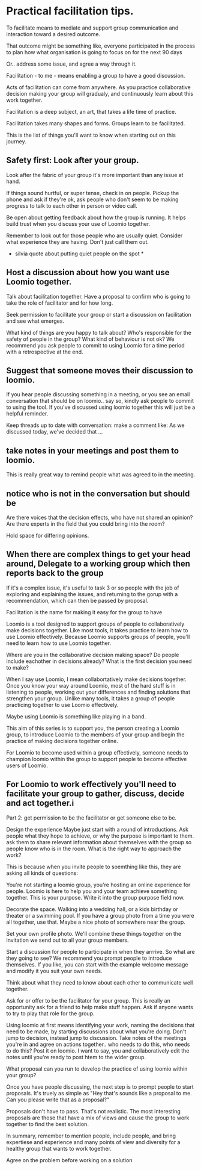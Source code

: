 # Practical facilitation tips.

To facilitate means to mediate and support group communication and interaction toward a desired outcome.

That outcome might be something like, everyone participated in the process to plan how what organisation is going to focus on for the next 90 days

Or.. address some issue, and agree a way through it.

Facilitation - to me - means enabling a group to have a good discussion.

Acts of facilitation can come from anywhere. As you practice collaborative decision making your group will gradualy, and continuously learn about this work together.

Facilitation is a deep subject, an art, that takes a life time of practice.

Facilitation takes many shapes and forms. Groups learn to be facilitated.

This is the list of things you'll want to know when starting out on this journey.


## Safety first: Look after your group.

Look after the fabric of your group it's more important than any issue at hand.

If things sound hurtful, or super tense, check in on people. Pickup the phone and ask if they're ok, ask people who don't seem to be making progress to talk to each other in person or video call.

Be open about getting feedback about how the group is running. It helps build trust when you discuss your use of Loomio together.

Remember to look out for those people who are usually quiet. Consider what experience they are having. Don't just call them out.

* silvia quote about putting quiet people on the spot *

## Host a discussion about how you want use Loomio together.
Talk about facilitation together. Have a proposal to confirm who is going to take the role of facilitator and for how long.

Seek permission to facilitate your group or start a discussion on facilitation and see what emerges.

What kind of things are you happy to talk about?
Who's responsible for the safety of people in the group?
What kind of behaviour is not ok?
We recommend you ask people to commit to using Loomio for a time period with a retrospective at the end.

## Suggest that someone moves their discussion to loomio.
If you hear people discussing something in a meeting, or you see an email conversation that should be on loomio.. say so, kindly ask people to commit to using the tool. If you've discussed using loomio together this will just be a helpful reminder.

Keep threads up to date with conversation: make a comment like: As we discussed today, we've decided that ...

## take notes in your meetings and post them to loomio.
This is really great way to remind people what was agreed to in the meeting.

## notice who is not in the conversation but should be
Are there voices that the decision effects, who have not shared an opinion?
Are there experts in the field that you could bring into the room?

Hold space for differing opinions.


## When there are complex things to get your head around, Delegate to a working group which then reports back to the group

If it's a complex issue, it's useful to task 3 or so people with the job of exploring and explaining the issues, and returning to the gorup with a recommendation, which can then be passed by proposal.


Facilitation is the name for making it easy for the group to have

Loomio is a tool designed to support groups of people to collaboratively make decisions together. Like most tools, it takes practice to learn how to use Loomio effectively. Because Loomio supports groups of people, you'll need to learn how to use Loomio together.

Where are you in the collaborative decision making space? Do people include eachother in decisions already?
What is the first decision you need to make?

When I say use Loomio, I mean collabortatively make decisions together. Once you know your way around Loomio, most of the hard stuff is in listening to people, working out your differences and finding solutions that strengthen your group.
Unlike many tools, it takes a group of people practicing together to use Loomio effectively.

Maybe using Loomio is something like playing in a band.

This aim of this series is to support you, the person creating a Loomio group, to introduce Loomio to the members of your group and begin the practice of making decisions together online.

For Loomio to become used within a group effectively, someone needs to champion loomio within the group to support people to become effective users of Loomio.

For Loomio to work effectively you'll need to facilitate your group to gather, discuss, decide and act together.i
---

Part 2: get permission to be the facilitator or get someone else to be.



Design the experience
  Maybe just start with a round of introductions. Ask people what they hope to achieve, or why the purpose is important to them. ask them to share relevant information about themselves with the group so people know who is in the room.
  What is the right way to approach the work?

This is because when you invite people to soemthing like this, they are asking all kinds of questions:

You're not starting a loomio group, you're hosting an online experience for people.
Loomio is here to help you and your team achieve something together.
This is your purpose. Write it into the group purpose field now.

Decorate the space. Walking into a wedding hall, or a kids birthday or theater or a swimming pool.
If you have a group photo from a time you were all together, use that.
Maybe a nice photo of somewhere near the group.

Set your own profile photo. We'll combine these things together on the invitation
we send out to all your group members.

Start a discussion for people to participate in when they arrrive.
So what are they going to see? We recommend you prompt people to introduce themselves.
If you like, you can start with the example welcome message and modify it you
suit your own needs.

Think about what they need to know about each other to communicate
well together.

Ask for or offer to be the facilitator for your group. This is really an opportunity
ask for a friend to help make stuff happen. Ask if anyone wants to try to play that role for the group.

Using loomio at first means identifying your work, naming the decisions that
need to be made, by starting discussions about what you're doing. Don't jump
to decision, instead jump to discussion. Take notes of the meetings you're in and agree on actions together.. who needs to do this, who needs to do this?
Post it on loomio. I want to say, you and collaboratively edit the notes until you're ready to post htem to the wider group.

What proposal can you run to develop the practice of using loomio within your group?

Once you have people discussing, the next step is to prompt people to start proposals. It's truely as simple as "Hey that's sounds like a proposal to me. Can you please write that as a proposal?"

Proposals don't have to pass. That's not realistic. The most interesting proposals are those that have a mix of views and cause the group to work together to find the best solution.

In summary, remember to mention people, include people, and bring expertiese and experience and many points of view and diversity for a healthy group that wants to work together.


Agree on the problem before working on a solution
